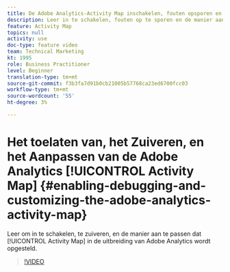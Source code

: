 ```yaml
---
title: De Adobe Analytics-Activity Map inschakelen, fouten opsporen en aanpassen
description: Leer in te schakelen, fouten op te sporen en de manier aan te passen waarop Activity Map wordt geïmplementeerd in de Adobe Analytics-extensie.
feature: Activity Map
topics: null
activity: use
doc-type: feature video
team: Technical Marketing
kt: 1995
role: Business Practitioner
level: Beginner
translation-type: tm+mt
source-git-commit: f3b3fa7d91b0cb21005b57768ca23ed6700fcc03
workflow-type: tm+mt
source-wordcount: '55'
ht-degree: 3%

---
```



# Het toelaten van, het Zuiveren, en het Aanpassen van de Adobe Analytics [!UICONTROL Activity Map] {#enabling-debugging-and-customizing-the-adobe-analytics-activity-map}

Leer om in te schakelen, te zuiveren, en de manier aan te passen dat [!UICONTROL Activity Map] in de uitbreiding van Adobe Analytics wordt opgesteld.

>[!VIDEO](https://video.tv.adobe.com/v/25878?quality=12)
